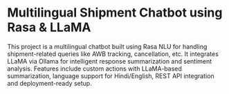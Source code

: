 # Multilingual Shipment Chatbot using Rasa & LLaMA

This project is a multilingual chatbot built using Rasa NLU for handling shipment-related queries like AWB tracking, cancellation, etc. It integrates LLaMA via Ollama for intelligent response summarization and sentiment analysis.
Features include custom actions with LLaMA-based summarization, language support for Hindi/English, REST API integration and deployment-ready setup.

